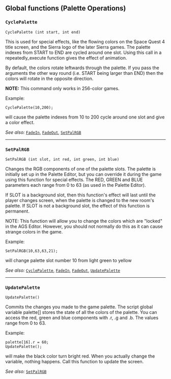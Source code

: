 ## Global functions (Palette Operations)

### `CyclePalette`

    CyclePalette (int start, int end)

This is used for special effects, like the flowing colors on the Space
Quest 4 title screen, and the Sierra logo of the later Sierra games. The
palette indexes from START to END are cycled around one slot. Using this
call in a repeatedly_execute function gives the effect of animation.

By default, the colors rotate leftwards through the palette. If you
pass the arguments the other way round (i.e. START being larger than END)
then the colors will rotate in the opposite direction.

**NOTE:** This command only works in 256-color games.

Example:

    CyclePalette(10,200);

will cause the palette indexes from 10 to 200 cycle around one slot and
give a color effect.

*See also:* [`FadeIn`](Globalfunctions_Screen#fadein), [`FadeOut`](Globalfunctions_Screen#fadeout),
[`SetPalRGB`](Globalfunctions_Palette#setpalrgb)

---

### `SetPalRGB`

    SetPalRGB (int slot, int red, int green, int blue)

Changes the RGB components of one of the palette slots. The palette is
initially set up in the Palette Editor, but you can override it during
the game using this function for special effects. The RED, GREEN and
BLUE parameters each range from 0 to 63 (as used in the Palette Editor).

If SLOT is a background slot, then this function's effect will last
until the player changes screen, when the palette is changed to the new
room's palette. If SLOT is not a background slot, the effect of this
function is permanent.

NOTE: This function will allow you to change the colors which are
"locked" in the AGS Editor. However, you should not normally do this as
it can cause strange colors in the game.

Example:

    SetPalRGB(10,63,63,21);

will change palette slot number 10 from light green to yellow

*See also:* [`CyclePalette`](Globalfunctions_Palette#cyclepalette),
[`FadeIn`](Globalfunctions_Screen#fadein), [`FadeOut`](Globalfunctions_Screen#fadeout),
[`UpdatePalette`](Globalfunctions_Palette#updatepalette)

---

### `UpdatePalette`

    UpdatePalette()

Commits the changes you made to the game palette. The script global
variable palette\[\] stores the state of all the colors of the palette.
You can access the red, green and blue components with .r, .g and .b.
The values range from 0 to 63.

Example:

    palette[16].r = 60;
    UpdatePalette();

will make the black color turn bright red. When you actually change the
variable, nothing happens. Call this function to update the screen.

*See also:* [`SetPalRGB`](Globalfunctions_Palette#setpalrgb)
